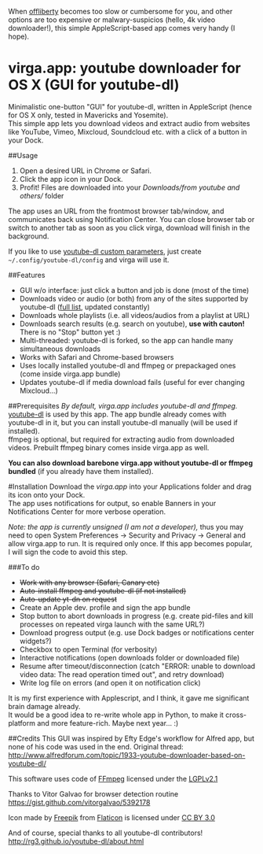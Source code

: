 When [offliberty](http://offliberty.com) becomes too slow or cumbersome for you, and other options are too expensive or malwary-suspicios (hello, 4k video downloader!), this simple AppleScript-based app comes very handy (I hope).

virga.app: youtube downloader for OS X (GUI for youtube-dl)
==============
Minimalistic one-button "GUI" for youtube-dl, written in AppleScript (hence for OS X only, tested in Mavericks and Yosemite).  
This simple app lets you download videos and extract audio from websites like YouTube, Vimeo, Mixcloud, Soundcloud etc. with a click of a button in your Dock.

##Usage
1. Open a desired URL in Chrome or Safari.
2. Click the app icon in your Dock.
3. Profit! Files are downloaded into your _Downloads/from youtube and others/_ folder

The app uses an URL from the frontmost browser tab/window, and communicates back using Notification Center.  You can close browser tab or switch to another tab as soon as you click virga, download will finish in the background.

If you like to use [youtube-dl custom parameters](https://github.com/rg3/youtube-dl), just create `~/.config/youtube-dl/config` and virga will use it.

##Features
* GUI w/o interface: just click a button and job is done (most of the time)
* Downloads video or audio (or both) from any of the sites supported by youtube-dl ([full  list](http://rg3.github.io/youtube-dl/supportedsites.html), updated constantly)
* Downloads whole playlists (i.e. all videos/audios from a playlist at URL)
* Downloads search results (e.g. search on youtube), __use with cauton!__ There is no "Stop" button yet :) 
* Multi-threaded: youtube-dl is forked, so the app can handle many simultaneous downloads
* Works with Safari and Chrome-based browsers
* Uses locally installed youtube-dl and ffmpeg or prepackaged ones (come inside virga.app bundle)
* Updates youtube-dl if media download fails (useful for ever changing Mixcloud...)

##Prerequisites
_By default, virga.app includes youtube-dl and ffmpeg._  
[youtube-dl](https://www.yt-dl.org) is used by this app. The app bundle already comes with youtube-dl in it, but you can install youtube-dl manually (will be used if installed).  
ffmpeg is optional, but required for extracting audio from downloaded videos. Prebuilt ffmpeg binary comes inside virga.app as well.

__You can also download barebone virga.app without youtube-dl or ffmpeg bundled__ (if you already have them installed).

#Installation
Download the _virga.app_ into your Applications folder and drag its icon onto your Dock.  
The app uses notifications for output, so enable Banners in your Notifications Center for more verbose operation.

_Note: the app is currently unsigned (I am not a developer),_ thus you may need to open System Preferences -> Security and Privacy -> General and allow virga.app to run. It is required only once. If this app becomes popular, I will sign the code to avoid this step.

###To do
- ~~Work with any browser (Safari, Canary etc)~~
- ~~Auto-install ffmpeg and youtube-dl (if not installed)~~
- ~~Auto-update yt-dn on request~~
- Create an Apple dev. profile and sign the app bundle
- Stop button to abort downloads in progress (e.g. create pid-files and kill processes on repeated virga launch with the same URL?)
- Download progress output (e.g. use Dock badges or notifications center widgets?)
- Checkbox to open Terminal (for verbosity)
- Interactive notifications (open downloads folder or downloaded file)
- Resume after timeout/disconnection (catch "ERROR: unable to download video data: The read operation timed out", and retry download)  
- Write log file on errors (and open it on notification click)

It is my first experience with Applescript, and I think, it gave me significant brain damage already.  
It would be a good idea to re-write whole app in Python, to make it cross-platform and more feature-rich. Maybe next year... :)  

##Credits
This GUI was inspired by Efty Edge's workflow for Alfred app, but none of his code was used in the end.
Original thread: http://www.alfredforum.com/topic/1933-youtube-downloader-based-on-youtube-dl/  

This software uses code of [FFmpeg](http://ffmpeg.org) licensed under the [LGPLv2.1](http://www.gnu.org/licenses/old-licenses/lgpl-2.1.html)

Thanks to Vitor Galvao for browser detection routine  
https://gist.github.com/vitorgalvao/5392178  

Icon made by [Freepik](http://www.freepik.com) from [Flaticon](http://www.flaticon.com) is licensed under [CC BY 3.0](http://creativecommons.org/licenses/by/3.0/)

And of course, special thanks to all youtube-dl contributors!  
http://rg3.github.io/youtube-dl/about.html

